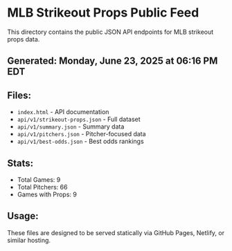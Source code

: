 # MLB Strikeout Props Public Feed

This directory contains the public JSON API endpoints for MLB strikeout props data.

## Generated: Monday, June 23, 2025 at 06:16 PM EDT

## Files:
- `index.html` - API documentation
- `api/v1/strikeout-props.json` - Full dataset
- `api/v1/summary.json` - Summary data
- `api/v1/pitchers.json` - Pitcher-focused data  
- `api/v1/best-odds.json` - Best odds rankings

## Stats:
- Total Games: 9
- Total Pitchers: 66
- Games with Props: 9

## Usage:
These files are designed to be served statically via GitHub Pages, Netlify, or similar hosting.
